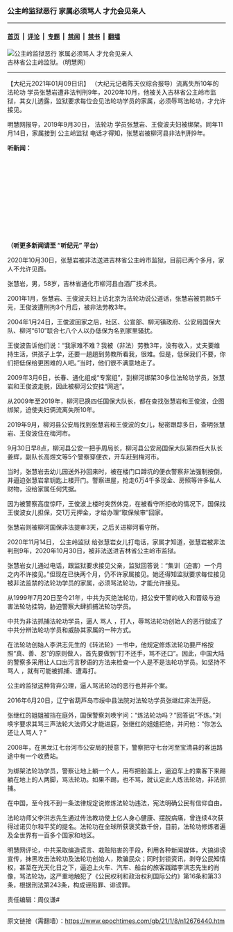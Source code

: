 ### 公主岭监狱恶行 家属必须骂人 才允会见亲人

---

#### [首页](../../../..?n12676440) &nbsp;|&nbsp; [评论](../../../../../epoch-comment?n12676440) &nbsp;|&nbsp; [专题](../../../../../epoch-special?n12676440) &nbsp;|&nbsp; [禁闻](../../../../../epoch-news?n12676440) &nbsp;|&nbsp; [禁书](../../../../../books?n12676440) &nbsp;|&nbsp; [翻墙](https://github.com/gfw-breaker/nogfw/blob/master/README.md?n12676440)


<div><img alt="公主岭监狱恶行 家属必须骂人 才允会见亲人" class="attachment-djy_600_400 size-djy_600_400 wp-post-image" src="https://i.epochtimes.com/assets/uploads/2021/01/2008-5-2-gongzhuling-jy01-600x400.jpg"/>
<div class="caption">
 吉林省公主岭监狱。（明慧网）
</div></div><hr/><div class="post_content" id="artbody" itemprop="articleBody">
 <!-- article content begin -->
 <p>
  【大纪元2021年01月09日讯】 （大纪元记者陈天仪综合报导）流离失所10年的
  <ok href="https://www.epochtimes.com/gb/tag/%E6%B3%95%E8%BD%AE%E5%8A%9F.html">
   法轮功
  </ok>
  学员张慧岩遭非法判刑9年，2020年10月，他被关入吉林省公主岭市监狱，其女儿透露，监狱要求每位会见法轮功学员的家属，必须辱骂法轮功，才允许接见。
 </p>
 <p>
  明慧网报导，2019年9月30日，
  <ok href="https://www.epochtimes.com/gb/tag/%E6%B3%95%E8%BD%AE%E5%8A%9F.html">
   法轮功
  </ok>
  学员张慧岩、王俊波夫妇被绑架。同年11月14日，家属接到
  <ok href="https://www.epochtimes.com/gb/tag/%E5%85%AC%E4%B8%BB%E5%B2%AD%E7%9B%91%E7%8B%B1.html">
   公主岭监狱
  </ok>
  电话才得知，张慧岩被柳河县非法判刑9年。
 </p>
 <p>
  <strong>
   听新闻：
  </strong>
 </p>
 <div style="width: 100%; height: 170px; margin-bottom: 20px; border-radius: 10px; overflow:hidden;">
 </div>
 <p>
  <strong>
   （听更多新闻请至
   <ok href="https://www.epochtimes.com/gb/podcast.htm">
    “听纪元”
   </ok>
   平台）
  </strong>
 </p>
 <p>
  2020年10月30日，张慧岩被非法送进吉林省公主岭市监狱，目前已两个多月，家人不允许见面。
 </p>
 <p>
  张慧岩，男，58岁，吉林省通化市柳河县白酒厂技术员。
 </p>
 <p>
  2001年1月，张慧岩、王俊波夫妇上访北京为法轮功说公道话，张慧岩被罚款5千元，王俊波遭刑拘3个月后，被非法劳教3年。
 </p>
 <p>
  2004年1月24日，王俊波回家之后，社区、公宣部、柳河镇政府、公安局国保大队、柳河“610”联合七八个人以办低保为名到家里骚扰。
 </p>
 <p>
  王俊波告诉他们说：“我家难不难？我被（非法）劳教3年，没有收入，丈夫要维持生活，供孩子上学，还要一趟趟到劳教所看我，很难。但是，低保我们不要，你们把低保给更困难的人吧。”当时，他们很不满意地走了。
 </p>
 <p>
  2009年3月6日，长春、通化组成“专案组”，到柳河绑架30多位法轮功学员，张慧岩和王俊波走脱，因此被柳河公安挂“网逃”。
 </p>
 <p>
  从2009年至2019年，柳河已换四任国保大队长，都在查找张慧岩和王俊波，企图绑架，迫使夫妇俩流离失所10年。
 </p>
 <p>
  2019年9月，柳河县公安局找到张慧岩和王俊波的女儿，秘密跟踪多日，查明张慧岩、王俊波住在梅河市。
 </p>
 <p>
  9月30日早8点，柳河县公安一把手周局长，柳河县公安局国保大队第四任大队长姜辉，副队长高煜文等5个警察穿便衣，开车赶到梅河市。
 </p>
 <p>
  当时，张慧岩去幼儿园送外孙回来时，被在楼门口蹲坑的便衣警察非法强制按倒，并逼迫张慧岩拿钥匙上楼开门。警察进屋，抢走6万4千多现金、房照等许多私人财物，没给家属任何凭据。
 </p>
 <p>
  因为被警察高度惊吓，王俊波上楼时突然休克，在被看守所拒收的情况下，国保找王俊波女儿担保，交1万元押金，才给办理“取保候审”回家。
 </p>
 <p>
  张慧岩则被柳河国保非法提审3天，之后关进柳河看守所。
 </p>
 <p>
  2020年11月14日，
  <ok href="https://www.epochtimes.com/gb/tag/%E5%85%AC%E4%B8%BB%E5%B2%AD%E7%9B%91%E7%8B%B1.html">
   公主岭监狱
  </ok>
  给张慧岩女儿打电话，家属才知道，张慧岩被非法判刑9年，2020年10月30日，被非法送进吉林省公主岭市监狱。
 </p>
 <p>
  张慧岩女儿通过电话，跟监狱要求接见父亲，监狱回答说：“集训（迫害）一个月之内不许接见。”但现在已快两个月，仍不许家属接见。她还得知监狱要求每位接见被非法监禁的法轮功学员的家属，必须骂法轮功，才能允许接见。
 </p>
 <p>
  从1999年7月20日至今21年，中共为灭绝法轮功，把公安干警的收入和晋级与迫害法轮功挂钩，胁迫警察大肆抓捕法轮功学员。
 </p>
 <p>
  中共为非法抓捕法轮功学员，逼人
  <ok href="https://www.epochtimes.com/gb/tag/%E9%AA%82%E4%BA%BA.html">
   骂人
  </ok>
  ，打人，辱骂法轮功创始人的恶行就成了中共分辨法轮功学员和威胁其家属的一种方式。
 </p>
 <p>
  在法轮功创始人李洪志先生的《转法轮》一书中，他规定修炼法轮功要严格按照“真、善、忍”的原则做人，首先要做到“打不还手，骂不还口”。因此，中国大陆的警察多采用让人口出污言秽语的方法来检查一个人是不是法轮功学员。如坚持不
  <ok href="https://www.epochtimes.com/gb/tag/%E9%AA%82%E4%BA%BA.html">
   骂人
  </ok>
  ，就有可能被抓捕、遭毒打。
 </p>
 <p>
  公主岭监狱这种背弃公理，逼人骂法轮功的恶行也并非个案。
 </p>
 <p>
  2016年6月20日，辽宁省葫芦岛市绥中县法院对法轮功学员张继红非法开庭。
 </p>
 <p>
  张继红的姐姐被挡在庭外，国保警察刘唤宇问：“炼法轮功吗？”回答说“不炼。”刘唤宇要求其骂三声法轮大法师父才能进庭，张继红的姐姐拒绝，并问他：“你怎么还让人骂人？”
 </p>
 <p>
  2008年，在黑龙江七台河市公安局的授意下，警察把守七台河至宝清县的客运路途中有一个收费站。
 </p>
 <p>
  为绑架法轮功学员，警察让地上躺一个人，用布把脸盖上，逼迫车上的乘客下来踢躺在地上的人两脚，骂法轮功。如果不踢，也不骂，就认定此人炼法轮功，非法抓捕。
 </p>
 <p>
  在中国，至今找不到一条法律规定说修炼法轮功违法，宪法明确公民有信仰自由。
 </p>
 <p>
  法轮功师父李洪志先生通过传法教功使上亿人身心健康、摆脱病痛，曾连续4次获得过诺贝尔和平奖的提名。法轮功在全球所获褒奖数千份，目前，法轮功修炼者遍及全世界有一百多个国家和地区。
 </p>
 <p>
  明慧网评论，中共采取编造谎言、栽赃陷害的手段，利用各种新闻媒体，大搞诽谤宣传，抹黑攻击法轮功及法轮功创始人，欺骗民众；同时封锁资讯，剥夺公民知情权，甚至在光天化日之下，逼迫上火车、汽车、船台的旅客践踏李洪志先生的肖像，骂法轮功，这严重地触犯了《公民权利和政治权利国际公约》第16条和第33条，根据刑法第243条，构成诬陷罪、诽谤罪。
 </p>
 <p>
  责任编辑：周仪谦#
 </p>
 <!-- article content end -->
 <div id="below_article_ad">
 </div>
</div>


---

原文链接（需翻墙）：https://www.epochtimes.com/gb/21/1/8/n12676440.htm